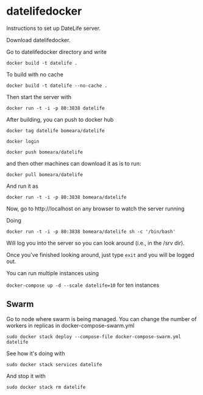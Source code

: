 # datelifedocker
Instructions to set up DateLife server.

Download datelifedocker.

Go to datelifedocker directory and write

`docker build -t datelife .`

To build with no cache

`docker build -t datelife --no-cache .`

Then start the server with

`docker run -t -i -p 80:3838 datelife`

After building, you can push to docker hub

`docker tag datelife bomeara/datelife`

`docker login`

`docker push bomeara/datelife`

and then other machines can download it as is to run:

`docker pull bomeara/datelife`

And run it as

`docker run -t -i -p 80:3838 bomeara/datelife`

Now, go to http://localhost on any browser to watch the server running

Doing

`docker run -t -i -p 80:3838 bomeara/datelife sh -c '/bin/bash'`

Will log you into the server so you can look around (i.e., in the /srv dir).

Once you've finished looking around, just type `exit` and you will be logged out.

You can run multiple instances using

`docker-compose up -d --scale datelife=10` for ten instances

## Swarm

Go to node where swarm is being managed. You can change the number of workers in replicas in docker-compose-swarm.yml

`sudo docker stack deploy --compose-file docker-compose-swarm.yml datelife`

See how it's doing with

`sudo docker stack services datelife`

And stop it with

`sudo docker stack rm datelife`
